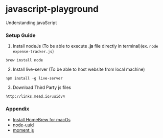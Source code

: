 # javascript-playground
Understanding javaScript

### Setup Guide

1. Install nodeJs (To be able to execute **.js** file directly in terminal)(ex. ```node expense-tracker.js```)
```
brew install node
```

2. Install live-server (To be able to host website from local machine)
```
npm install -g live-server
```

3. Download Third Party js files
```
http://links.mead.io/uuidv4
```

### Appendix
* [Install HomeBrew for macOs](https://brew.sh/)
* [node-uuid](https://github.com/kelektiv/node-uuid)
* [moment js](https://momentjs.com/)
